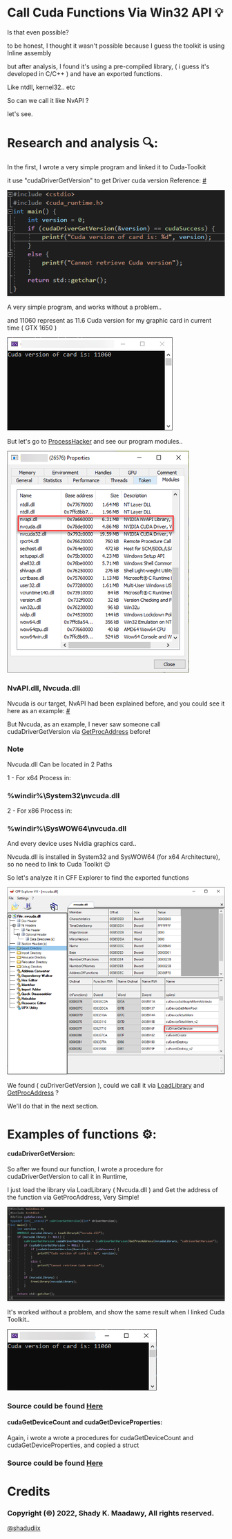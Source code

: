 # Call Cuda Functions Via Win32 API :bulb:

Is that even possible? 

to be honest, I thought it wasn't possible because I guess the toolkit is using Inline assembly

but after analysis, I found it's using a pre-compiled library, ( i guess it's developed in C/C++ ) and have an exported functions.

Like ntdll, kernel32.. etc

So can we call it like NvAPI ?

let's see.

Research and analysis :mag::
=======

In the first, I wrote a very simple program and linked it to Cuda-Toolkit

it use "cudaDriverGetVersion" to get Driver cuda version Reference: [#](https://docs.nvidia.com/cuda/cuda-runtime-api/group__CUDART____VERSION.html)

![](https://raw.githubusercontent.com/shadudiix/Call-Cuda-Functions-Via-Win32-API/main/Pictures/1.png)

A very simple program, and works without a problem..

and 11060 represent as 11.6 Cuda version for my graphic card in current time ( GTX 1650 )

![](https://raw.githubusercontent.com/shadudiix/Call-Cuda-Functions-Via-Win32-API/main/Pictures/2.png)

But let's go to [ProcessHacker](https://github.com/processhacker) and see our program modules..

![](https://raw.githubusercontent.com/shadudiix/Call-Cuda-Functions-Via-Win32-API/main/Pictures/3.png)

### NvAPI.dll, Nvcuda.dll

Nvcuda is our target, NvAPI had been explained before, and you could see it here as an example: [#](https://github.com/JeremyMain/NVAPIQuery-Windows-)

But Nvcuda, as an example, I never saw someone call cudaDriverGetVersion via [GetProcAddress](https://docs.microsoft.com/en-us/windows/win32/api/libloaderapi/nf-libloaderapi-getprocaddress) before!

### Note

Nvcuda.dll Can be located in 2 Paths

1 - For x64 Process in: 

### %windir%\System32\nvcuda.dll

2 - For x86 Process in:

### %windir%\SysWOW64\nvcuda.dll

And every device uses Nvidia graphics card..

Nvcuda.dll is installed in System32 and SysWOW64 (for x64 Architecture), so no need to link to Cuda Toolkit :wink:

So let's analyze it in CFF Explorer to find the exported functions 

![](https://raw.githubusercontent.com/shadudiix/Call-Cuda-Functions-Via-Win32-API/main/Pictures/4.png)

We found ( cuDriverGetVersion ), could we call it via [LoadLibrary](https://docs.microsoft.com/en-us/windows/win32/api/libloaderapi/nf-libloaderapi-loadlibrarya) and [GetProcAddress](https://docs.microsoft.com/en-us/windows/win32/api/libloaderapi/nf-libloaderapi-getprocaddress) ? 

We'll do that in the next section.

# Examples of functions :gear:: 

#### cudaDriverGetVersion: 

So after we found our function, I wrote a procedure for cudaDriverGetVersion to call it in Runtime, 

I just load the library via LoadLibrary ( Nvcuda.dll ) and Get the address of the function via GetProcAddress, Very Simple!

![](https://raw.githubusercontent.com/shadudiix/Call-Cuda-Functions-Via-Win32-API/main/Pictures/5.png)

It's worked without a problem, and show the same result when I linked Cuda Toolkit..

![](https://raw.githubusercontent.com/shadudiix/Call-Cuda-Functions-Via-Win32-API/main/Pictures/6.png)

### Source could be found [Here](https://github.com/shadudiix/Call-Cuda-Functions-Via-Win32-API/blob/main/cudaDriverGetVersion.cpp)

#### cudaGetDeviceCount and cudaGetDeviceProperties:

Again, i wrote a wrote a procedures for cudaGetDeviceCount and cudaGetDeviceProperties, and copied a struct 

### Source could be found [Here](https://github.com/shadudiix/Call-Cuda-Functions-Via-Win32-API/blob/main/cudaGetDeviceProperties.cpp)


# Credits
### Copyright (©) 2022, Shady K. Maadawy, All rights reserved.
  [@shadudiix](https://github.com/shadudiix)
